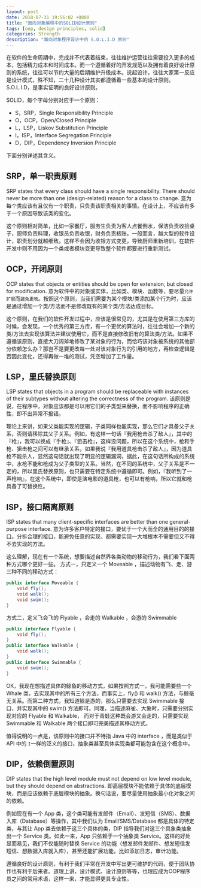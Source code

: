 ```yaml
---
layout: post
date: 2018-07-31 19:56:02 +0800
title: "面向对象编程中的SOLID设计原则"
tags: [oop, design principles, solid]
categories: Strength
description: "面向对象程序设计中的 S.O.L.I.D 原则"
---
```


在软件的生命周期中，完成并不代表着结束，往往维护运营往往需要投入更多的成本，包括精力成本和时间成本。而一个遵循着好的开发规范以及拥有着良好设计原则的系统，往往可以节约大量的后期维护升级成本。说起设计，往往大家第一反应是设计模式，殊不知，二十几种设计其实都遵循着一些基本的设计原则。S.O.L.I.D，是事实证明的良好设计原则。

SOLID，每个字母分别对应于一个原则：
- S，SRP，Single Responsibility Principle
- O，OCP，Open/Closed Principle
- L，LSP，Liskov Substitution Principle
- I，ISP，Interface Segregation Principle
- D，DIP，Dependency Inversion Principle

下面分别详述其含义。

## SRP，单一职责原则

SRP states that every class should have a single responsibility. There should never be more than one (design-related) reason for a class to change. 意为每个类应该有且仅有一个职责，只负责该职责相关的事情。在设计上，不应该有多于一个原因导致该类的变化。

这个原则相对简单，比如一家餐厅，服务生负责为客人点餐倒水，保洁负责收拾桌子，厨师负责料理，收银员负责收银，财务负责核账。一般而言，越大型的软件设计，职责划分就越细致。这样不会因为收银方式变更，导致厨师重新培训，在软件开发中则不用因为一个类或者模块变更导致整个软件都要进行重新测试。

## OCP，开闭原则

OCP states that objects or entities should be open for extension, but closed for modification. 意为软件中的对象或实体，比如类、模块、函数等，要尽量`允许扩展`而`避免更改`。按照这个原则，当我们需要为某个模块/类添加某个行为时，应该是通过增加一个类/方法而不是修改既有的某个类/方法达成目标。

这个原则，在我们的软件开发过程中，应该是很常见的，尤其是在使用第三方库的时候，会发现，一个优秀的第三方库，有一个更优的算法时，往往会增加一个新的类/方法去实现该算法并建议使用它，而不是直接修改旧有的算法类/方法。如果不遵循该原则，直接大刀阔斧地修改了某对象的行为，而恰巧该对象被系统的其他部分依赖怎么办？那岂不是要更改每一处对该对象行为的引用的地方，再检查逻辑是否因此变化，还得再做一堆的测试，凭空增加了工作量。

## LSP，里氏替换原则

LSP states that objects in a program should be replaceable with instances of their subtypes without altering the correctness of the program. 该原则是说，在程序中，对象应该都是可以用它们的子类型来替换，而不影响程序的正确性，即不出异常不报错。

理论上来讲，如果父类能实现的逻辑，子类同样也能实现，那么它们才具备父子关系，否则请移除其父子关系。例如，有这样一句话『我用枪击杀了敌人』，其中的『枪』，我可以换成『手枪』、『狙击枪』，这样没问题，所以在这个系统中，枪和手枪、狙击枪之间可以有继承关系，如果我说『我用道具枪击杀了敌人』，因为道具枪不能杀人，显然这句话就出现了明显的逻辑漏洞，据此，在这句话所构成的系统中，水枪不能和枪成为父子类型的关系。当然，在不同的系统中，父子关系是不一定的，所以里氏替换原则，也只需要在特定系统中遵循即可。例如，『我听到了一声枪响』，在这个系统中，即使是演电影的道具枪，也可以有枪响，所以它就和枪具备了可替换性。

## ISP，接口隔离原则

ISP states that many client-specific interfaces are better than one general-purpose interface. 意为许多客户特定的接口，要优于一个大而全的通用目的的接口。分拆合理的接口，能避免任意的实现，都需要实现一大堆根本不需要但又不得不去实现的方法。

这么理解，现在有一个系统，想要描述自然界各类动物的移动行为，我们看下面两种方式哪个更好一些。
方式一，只定义一个 Moveable ，描述动物有飞、走、游三种不同的移动方式：
```java
public interface Moveable {
    void fly();
    void walk();
    void swim();
}
```
方式二，定义飞会飞的 Flyable ，会走的 Walkable ，会游的 Swimmable
```java
public interface Flyable {
    void fly();
}
public interface Walkable {
    void walk();
}
public interface Swimmable {
    void swim();
}
```

OK，我现在想描述具体的鲸鱼的移动方式，如果按照方式一，我可能需要些一个 Whale 类，去实现其中的所有三个方法，而事实上，fly() 和 walk() 方法，与鲸毫无关系。而第二种方式，我知道鲸是游的，那么只需要去实现 Swimmable 接口，并实现其中的 swim() 方法即可。同理，当描述麻雀、大象时，只需要分别实现对应的 Flyable 和 Walkable， 而对于青蛙这种既会游又会走的，只需要实现 Swimmable 和 Walkable 两个接口即可完美描述其移动方式。

值得说明的一点是，该原则中的接口并不特指 Java 中的 interface ，而是类似于 API 中的 `I`一样的泛义的接口，抽象类甚至具体实现类都可能包含在这个概念中。

## DIP，依赖倒置原则

DIP states that the high level module must not depend on low level module, but they should depend on abstractions. 即高层模块不能依赖于具体的底层模块，而是应该依赖于底层模块的抽象。换句话说，要尽量使用抽象最小化对象之间的依赖。

例如现在有一个 App 类，这个类可能有发邮件（Email）、发短信（SMS）、数据入库（Database）等操作，其中我们认为 Email/SMS/Database 都是具体的特定类，与其让 App 类去依赖于这三个具体的类，DIP 指导我们对这三个具象类抽象出一个 Service 类。如此一来，App 只依赖于一个抽象类 Service。这样的好处显而易见，我们不仅能随时替换 Service 的功能（想发邮件发邮件、想发短信发短信、想数据入库就入库），甚至还能扩展功能，比如添加日志，审计功能。


遵循良好的设计原则，有利于我们平常在开发中写出更可维护的代码，便于团队协作也有利于后来者。道理上讲，设计模式、设计原则等等，也理应成为OOP程序员之间的常用术语，这样一来，才能显得更具专业性。
